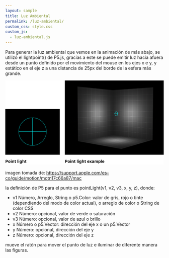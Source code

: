 ```yaml
---
layout: sample
title: Luz Ambiental
permalink: /luz-ambiental/
custom_css: style.css
custom_js:
  - luz-ambiental.js
---
```

Para generar la luz ambiental que vemos en la animación de más abajo, se utilizó el lightpoint() de P5.js, gracias a este se puede emitir luz hacia afuera desde un punto definido por el movimiento del mouse en los ejes x e y, y estático en el eje z a una distancia de 25px del borde de la esfera más grande. 


<img src="../images/puntodeluz.png" alt="punto" class="center-image">

imagen tomada de: https://support.apple.com/es-co/guide/motion/motn17c66a87/mac

la definición de P5 para el punto es pointLight(v1, v2, v3, x, y, z), donde:

- v1 Número, Arreglo, String o p5.Color: valor de gris, rojo o tinte (dependiendo del modo de color actual), o arreglo de color o String de color CSS
- v2 Número: opcional, valor de verde o saturación
- v3 Número: opcional, valor de azul o brillo
- x Número o p5.Vector: dirección del eje x o un p5.Vector
- y Número: opcional, dirección del eje y
- z Número: opcional, dirección del eje z

mueve el ratón para mover el punto de luz e iluminar de diferente manera las figuras.


<div class="center-text">
<div class="center-image" id='ambiental'></div>
</div>